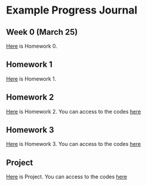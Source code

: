 # Example Progress Journal

## Week 0 (March 25)

[Here](files/IE360_Spring21_Homework0.html) is Homework 0. 

## Homework 1

[Here](files/IE_360_Homework_1.html) is Homework 1. 

## Homework 2

[Here](files/IE_360_Homework_2.html) is Homework 2. You can access to the codes [here](files/IE_360_Homework_2.r)

## Homework 3

[Here](files/Homework_3.html) is Homework 3. You can access to the codes [here](files/Homework_3.Rmd)

## Project

[Here](files/Project_Report.html) is Project. You can access to the codes [here](files/Project_Report.Rmd)
